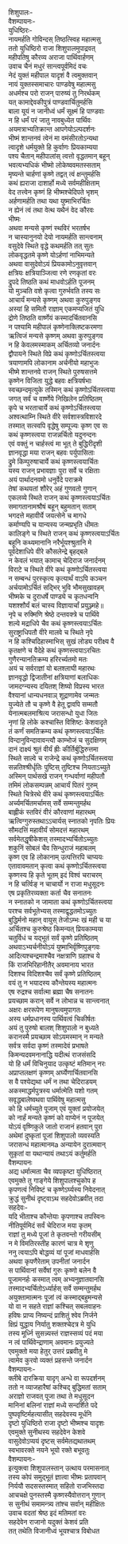 शिशुपालः-  
वैशम्पायनः-  
युधिष्ठिरः-  
नायमर्हति गोविन्दस् तिष्ठत्स्विह महात्मसु  
ततो युधिष्ठिरो राजा शिशुपालमुपाद्रवत्  
महीपतिषु कौरव्य अराजा पार्थिवार्हणम्  
उवाच चैनं मधुरं सान्त्वपूर्वमिदं वचः  
नेदं युक्तं महीपाल यादृशं वै त्वमुक्तवान्  
नायं युक्तस्समाचारः पाण्डवेषु महात्मसु  
अधर्मश्च परो राजन् पारुष्यं तु निरर्थकम्  
यत् कामाद्देवकीपुत्रं पाण्डवार्चितुमर्हसि  
बाला यूयं न जानीध्वं धर्मं सूक्ष्मं हि पाण्डवाः  
न हि धर्मं परं जातु नावबुध्येत पार्थिवः  
अयमत्राभ्यतिक्रान्त आपगेयोऽल्पदर्शनः  
भीष्मं शान्तनवं त्वेनं मा वमंसीरतोऽन्यथा  
त्वादृशे धर्मयुक्ते हि कुर्वाणः प्रियकाम्यया  
पश्य चैतान् महीपालांस् त्वत्तो वृद्धतमान् बहून्  
भवत्यभ्यधिकं भीष्मो लोकेष्ववमतस्सताम्  
मृष्यन्ते चार्हणां कृष्णे तद्वत् त्वं क्षन्तुमर्हसि  
कथं ह्यराजा दाशार्हो मध्ये सर्वमहीक्षिताम्  
वेद तत्त्वेन कृष्णं हि भीष्मश्चेदिपते भृशम्  
अर्हणामर्हति तथा यथा युष्माभिरर्चितः  
न ह्येनं त्वं तथा वेत्थ यथैनं वेद कौरवः  
भीष्मः  
अथवा मन्यसे कृष्णं स्थविरं भरतर्षभ  
न चास्यानुनयो देयो नायमर्हति सान्त्वनाम्  
वसुदेवे स्थिते वृद्धे कथमर्हति तत् सुतः  
लोकवृद्धतमे कृष्णे योऽर्हणां नाभिमन्यते  
अथवा वासुदेवोऽयं प्रियकामोऽनुवृत्तवान्  
क्षत्रियः क्षत्रियाञ्जित्वा रणे रणकृतां वरः  
द्रुपदे तिष्ठति कथं माधवोऽर्हति पूजनम्  
यो मुञ्चति वशे कृत्वा गुरुर्भवति तस्य सः  
आचार्यं मन्यसे कृष्णम् अथवा कुरुपुङ्गव  
अस्यां हि समितौ राज्ञाम् एकमप्यजितं युधि  
द्रोणे तिष्ठति वार्ष्णेयं कस्मादर्चितवानसि  
न पश्यामि महीपालं कृष्णेनाक्लिष्टकरमणा  
ऋत्विजं मन्यसे कृष्णम् अथवा कुरुपुङ्गव  
न हि केवलमस्माकम् अर्चितव्यो जनार्दनः  
द्वौपायने स्थिते विप्रे कथं कृष्णोऽर्चितस्त्वया  
त्रयाणामपि लोकानाम अर्चनीयो महाभुजः  
भीष्मे शान्तनवे राजन् स्थिते पुरुषसत्तमे  
कृष्णेन विजिता युद्धे बहवः क्षत्रियर्षभाः  
स्वच्छन्दमृत्युके तस्मिन् कथं कृष्णोऽर्चितस्त्वया  
जगत् सर्वं च वार्ष्णेये निखिलेन प्रतिष्ठितम्  
कृपे च भरताचार्ये कथं कृष्णोऽर्चितस्त्वया  
अश्वत्थाम्नि स्थिते वीरे सर्वशास्त्रविशारदे  
तस्मात् सत्स्वपि वृद्धेषु सम्पूज्यः कृष्ण एव सः  
कथं कृष्णस्त्वया राजन्नर्चितो यदुनन्दनः  
एवं वक्तुं न चार्हस्त्वं मा भूत् ते बुद्धिरीदृशी  
ज्ञानवृद्धा मया राजन् बहवः पर्युपासिताः  
द्रुमे किम्पुरुषाचार्ये कथं कृष्णस्त्वयार्चितः  
यस्य राजन् प्रभावज्ञाः पुरा सर्वे च रक्षिताः  
अयं पार्थादनवमो धनुर्वेदे पराक्रमे  
तेषां कथयतां शौरेर् अहं गुणवतो गुणान्  
एकलव्ये स्थिते राजन् कथं कृष्णस्त्वयाऽर्चितः  
समागतानामश्रौषं बहून् बहुमतान् सताम्  
भगदत्ते महावीर्ये जयत्सेने च मागधे  
कर्माण्यपि च यान्यस्य जन्मप्रभृति धीमतः  
कालिङ्गे च स्थिते राजन् कथं कृष्णस्त्वयाऽर्चितः  
बहूनि कथ्यमानानि नरैर्भूयश्श्रुतानि मे  
पूर्वदेशाधिपे वीरे कौसलेन्द्रे बृहद्बले  
न केवलं भयात् कामाच् चेदिराज जनार्दनम्  
विराटे च स्थिते वीरे कथं कृष्णोऽर्चितस्त्वया  
न सम्बन्धं पुरस्कृत्य कृत्यार्थं वाऽपि कञ्चन  
अर्चयामोऽर्चितं सद्भिर् भुवि भौमसुखावहम्  
भीष्मके च दुराधर्षे पाण्ड्ये च कृतधन्वनि  
यशश्शौर्यं बलं चास्य विज्ञायार्चां प्रयुञ्ज्महे॥  
नृपे च रुक्मिणि श्रेष्ठे दन्तवक्त्रे च पार्थिवे  
शल्ये मद्राधिपे चैव कथं कृष्णस्त्वयाऽर्चितः  
सुराष्ट्राधिपतौ वीरे मालवे च स्थिते नृपे  
न हि कश्चिदिहास्माभिस् सुखं लोड्य परीक्ष्य वै  
कृतक्षणे च वैदेहे कथं कृष्णस्त्वयाऽरचितः  
गुणैरन्यानतिक्रम्य हरिरर्च्यतमो मतः  
अयं च सर्वराज्ञां यो बलश्लाघी महारथः  
ज्ञानवृद्धो द्विजातीनां क्षत्रियाणां बलाधिकः  
जामदग्न्यस्य दयितश् शिष्यो विप्रस्य भारत  
वैश्यानां धान्यधनवाञ् शूद्राणामेव जन्मतः  
युज्येते तौ च कृष्णे वै हेतू द्वावपि सम्मतौ  
येनात्मबलमाश्रित्य जरासन्धो युधा जितः  
नृणां हि लोके  कश्चास्ति विशिष्टः केशवादृते  
तं कर्णं समतिक्रम्य कथं कृष्णस्त्वयाऽर्चितः  
विन्दानुविन्दावावन्त्यौ काम्भोजं च सुदक्षिणम्  
दानं दाक्ष्यं श्रुतं वीर्यं ह्रीः कीर्तिर्बुद्धिरुत्तमा  
स्थिते साल्वे च राजेन्द्रे कथं कृष्णोऽर्चितस्त्वया  
सन्नतिश्श्रीर्धृतिः पुष्टिस् तुष्टिश्च नियताऽच्युते  
अस्मिन् पार्थसखे राजन् गन्धर्वाणां महीपतौ  
तमिमं लोकसम्पन्नम् आचार्यं पितरं गुरुम्  
स्थिते चित्रेरथे वीरे कथं कृष्णस्त्वयाऽर्चितः  
अर्च्यमर्चितमर्चामस् सर्वे सम्मन्तुमर्हथ  
बाह्लीकं स्तविरं वीरं कौरवाणां महारथम्  
ऋत्विग्गुरुस्तथाऽऽचार्यस् स्नातको नृपतिः प्रियः  
सौमदत्तिं महावीर्यं सोमदत्तं महारथम्  
सर्वमेतद्धृषीकेशस् तस्मादभ्यर्चितोऽच्युतः  
शकुनिं सोबलं चैव सिन्धुराजं महाबलम्  
कृष्ण एव हि लोकानाम् उत्पत्तिरपि चाप्ययः  
एतावावमतान् कृत्वा कथं कृष्णोऽर्चितस्त्वया  
कृष्णस्य हि कृते भूतम् इदं विश्वं चराचरम्  
न हि चर्त्विङ् न चाचार्यो न राजा मधुसूदनः  
एष प्रकृतिरव्यक्ता कर्ता चैव सनातनः  
न स्नातको न जामाता कथं कृष्णोऽर्चितस्त्वया  
परश्च सर्वभूतेभ्यस् तस्माद्वृद्धतमोऽच्युतः  
बुद्धिर्मनो महान् वायुस् तेजोऽम्भः खं मही च या  
अर्चितश्च कुरुश्रेष्ठ किमन्यत् प्रियकाम्यया  
चतुर्विधं च यद्भूतं सर्वं कृष्णे प्रतिष्ठितम्  
अथवाऽभ्यर्चनीयोऽयं युष्माभिर्वृष्णिपुङ्गवः  
आदित्यश्चन्द्रमाश्चैव नक्षत्राणि ग्रहाश्च ये  
किं राजभिरिहानीतैर् अवमानाय भारत  
दिशश्च विदिशश्चैव सर्वं कृष्णे प्रतिष्ठितम्  
वयं तु न भयादस्य कौन्तेयस्य महात्मनः  
एष रुद्रश्च सर्वात्मा ब्रह्मा चैष सनातनः  
प्रयच्छाम करान् सर्वे न लोभान्न च सान्त्वनात्  
अक्षरः क्षररूपेण मानुषत्वमुपागतः  
अस्य धर्मप्रधानस्य पार्थिवत्वं चिकीर्षतः  
अयं तु पुरुषो बालश् शिशुपालो न बुध्यते  
करानस्मै प्रयच्छाम सोऽयमस्मान् न मन्यते  
सर्वत्र सर्वदा कृष्णं तस्मादेवं प्रभाषते  
किमन्यदवमनानाद्धि यदीत्थं राजसंसदि  
यो हि धर्मं विचिनुयाद उत्कृष्टं मतिमान् नरः  
अप्राप्तलक्षणं कृष्णम् अर्घ्येणार्चितवानसि  
स वै पश्येद्यथा धर्मं न तथा चेदिराडयम्  
अकस्माद्धर्मपुत्रस्य धर्मात्मेति यशो गतम्  
सवृद्धबालेष्वथवा पार्थिवेषु महात्मसु  
को हि धर्मच्युते पूजाम् एवं युक्तां प्रयोजयेत्  
को नार्हं मन्यते कृष्णं को वाप्येनं न पूजयेत्  
योऽयं वृष्णिकुले जातो राजानं हतवान् पुरा  
अथेमां दुष्कृतां पूजां शिशुपालो व्यवस्यति  
जरासन्धं महात्मानमa अन्यायेन दुरात्मवान्  
सुकृतां वा यथान्यायं तथाऽयं कर्तुमर्हति  
वैशम्पायनः  
अद्य धर्मात्मता चैव व्यपकृष्टा युधिष्ठिरात्  
एवमुक्ते तु गाङ्गेये शिशुपालश्चुकोप ह  
कृपणत्वं निविष्टं च कृष्णेऽर्घ्यस्य निवेदनात्  
क्रुद्धं सुनीथं दृष्ट्वाऽथ सहदेवोऽब्रवीत् तदा  
सहदेवः-  
यदि भीताश्च कौन्तेयाः कृपणाश्च तपस्विनः  
नीतिपूर्वमिदं सर्वं चेदिराज मया कृतम्  
राज्ञां तु मध्ये पूजां ते कृतवन्तो गरीयसीम्  
न मे विमतिरस्तीह कारणं चात्र मे शृणु  
ननु त्वयाऽपि बोद्धव्यं यां पूजां माधवार्हसि  
अथवा कृपणैरेताम् उपनीतां जनार्दन  
स पार्थिवानां सर्वेषां गुरुः कृष्णो बलेन वै  
पूजामनर्हः कस्मात् त्वम् अभ्यनुज्ञातवानसि  
तस्मादभ्यर्चितोऽर्ध्यार्हस् सर्वे सम्मन्तुमर्हथ  
अयुक्तामात्मनः पूजां त्वं कस्माद्बहुमन्यसे  
यो वा न सहते राज्ञां कश्चित् सबलवाहनः  
हविषः प्राप्य निष्यन्दं प्राशितुं श्वेव निर्जने  
क्षिप्रं युद्धाय निर्यातु शक्तश्चेदत्र मे युधि  
तस्य मूर्ध्नि सुसन्न्यस्तं राज्ञस्सव्यं पदं मया  
न त्वं पार्थिवेन्द्राणाम् अवमानः प्रयुज्यते  
एवमुक्तो मया हेतुर् उत्तरं प्रब्रवीतु मे  
त्वामेव कुरवो व्यक्तं प्रहसन्ते जनार्दन  
वैशम्पायनः-  
क्लीबे दारक्रिया यादृग् अन्धे वा रूपदर्शनम्  
ततो न व्याजहारैषां कश्चिद् बुद्धिमतां सताम्  
अराज्ञो राजवत् पूजा तथा ते मधुसूदन  
मानिनां बलिनां राज्ञां मध्ये सन्दर्शिते पदे  
पुष्पवृष्टिर्महत्यासीत् सहदेवस्य मूर्धनि  
दृष्टो युधिष्ठिरो राजा दृष्टो भीष्मश्च यादृशः  
एवमुक्ते सुनीथस्य सहदेवेन केशवे  
वासुदेवोऽप्ययं दृष्टस् सर्वमेतद्यथातथम्  
स्वभावरक्ते नयने भूयो रक्ते बभूवतुः  
वैशम्पायनः-  
इत्युक्त्वा शिशुपालस्तान् उत्थाय परमासनात्  
तस्य कोपं समुद्भूतं ज्ञात्वा भीष्मः प्रतापवान्  
निर्ययौ सदसस्तस्मात् सहितो राजभिस्तदा  
आचचक्षे पुनस्तस्मै कृष्णस्यैवोत्तरान् गुणान्  
स सुनीथं समामन्त्र्य तांश्च सर्वान् महीक्षितः  
उवाच वदतां श्रेष्ठ इदं मतिमतां वरः  
सहदेवेन राजानो यदुक्तं केशवं प्रति  
तत् तथेति विजानीध्वं भूयश्चात्र विबोधत  
